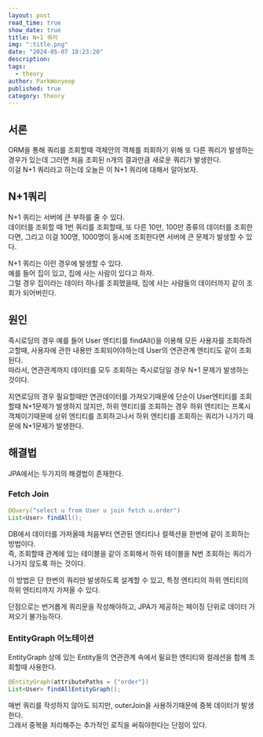 ```yaml
---
layout: post
read_time: true
show_date: true
title: N+1 쿼리
img: ":title.png"
date: "2024-05-07 18:23:20"
description: 
tags:
  - theory
author: ParkWonyeop
published: true
category: theory
---
```

## 서론

ORM을 통해 쿼리를 조회할때 객체안의 객체를 죄회하기 위해 또 다른 쿼리가 발생하는 경우가 있는데 그러면 처음 조회된 n개의 결과만큼 새로운 쿼리가 발생한다.  
이걸 N+1 쿼리라고 하는데 오늘은 이 N+1 쿼리에 대해서 알아보자.  

## N+1쿼리

N+1 쿼리는 서버에 큰 부하를 줄 수 있다.  
데이터를 조회할 때 1번 쿼리를 조회할때, 또 다른 10만, 100만 종류의 데이터를 조회한다면, 그리고 이걸 100명, 1000명이 동시에 조회한다면 서버에 큰 문제가 발생할 수 있다.  

N+1 쿼리는 이런 경우에 발생할 수 있다.  
예를 들어 집이 있고, 집에 사는 사람이 있다고 하자.  
그럴 경우 집이라는 데이터 하나를 조회했을때, 집에 사는 사람들의 데이터까지 같이 조회가 되어버린다.  

## 원인

즉시로딩의 경우 예를 들어 User 엔티티를 findAll()을 이용해 모든 사용자를 조회하려고할때, 사용자에 관한 내용만 조회되어야하는데 User의 연관관계 엔티티도 같이 조회된다.  
따라서, 연관관계까지 데이터를 모두 조회하는 즉시로딩일 경우 N+1 문제가 발생하는 것이다.  

지연로딩의 경우 필요할때만 연관데이터를 가져오기때문에 단순이 User엔티티를 조회할때 N+1문제가 발생하지 않지만, 하위 엔티티를 조회하는 경우 하위 엔티티는 프록시 객체이기때문에 상위 엔티티를 조회하고나서 하위 엔티티를 조회하는 쿼리가 나가기 때문에 N+1문제가 발생한다.  


## 해결법

JPA에서는 두가지의 해결법이 존재한다.  

### Fetch Join

```Java
@Query("select u from User u join fetch u.order")
List<User> findAll();
```

DB에서 데이터를 가져올때 처음부터 연관된 엔티티나 컬렉션을 한번에 같이 조회하는 방법이다.  
즉, 조회할때 관계에 있는 테이블을 같이 조회해서 하위 테이블을 N번 조회하는 쿼리가 나가지 않도록 하는 것이다.  

이 방법은 단 한번의 쿼리만 발생하도록 설계할 수 있고, 특정 엔티티의 하위 엔티티의 하위 엔티티까지 가져올 수 있다.  

단점으로는 번거롭게 쿼리문을 작성해야하고, JPA가 제공하는 페이징 단위로 데이터 가져오기 불가능하다.  

### EntityGraph 어노테이션

EntityGraph 상에 있는 Entity들의 연관관계 속에서 필요한 엔티티와 컬레션을 함께 조회할때 사용한다.  

```Java
@EntityGraph(attributePaths = {"order"})
List<User> findAllEntityGraph();
```

매번 쿼리를 작성하지 않아도 되지만, outerJoin을 사용하기때문에 중복 데이터가 발생한다.  
그래서 중복을 처리해주는 추가적인 로직을 써줘야한다는 단점이 있다.  